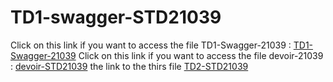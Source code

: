 # TD1-swagger-STD21039
Click on this link if you want to access the file TD1-Swagger-21039 : [TD1-Swagger-21039](https://petstore.swagger.io/?url=https://raw.githubusercontent.com/NyAndoMayah/Swagger-STD21039/main/TD1-swagger-21039.yaml)
Click on this link if you want to access the file devoir-21039 : [devoir-STD21039](https://petstore.swagger.io/?url=https://raw.githubusercontent.com/hei-school/hei-admin-api/dev/doc/api.yml#/)
the link to the thirs file [TD2-STD21039](https://petstore.swagger.io/?url=https://raw.githubusercontent.com/NyAndoMayah/Swagger-STD21039/main/TD2-STD21039.yaml)


